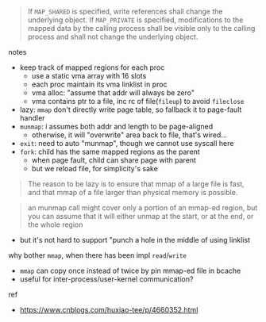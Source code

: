 > If `MAP_SHARED` is specified, write references shall change the underlying object.
  If `MAP_PRIVATE` is specified, modifications to the mapped data by
  the calling process shall be visible only to the calling process
  and shall not change the underlying object.

notes
- keep track of mapped regions for each proc
  - use a static vma array with 16 slots
  - each proc maintain its vma linklist in proc
  - vma alloc: "assume that addr will always be zero"
  - vma contains ptr to a file, inc rc of file(`fileup`) to avoid `fileclose`
- lazy: `mmap` don't directly write page table, so fallback it to page-fault handler
- `munmap`: i assumes both addr and length to be page-aligned
  - otherwise, it will "overwrite" area back to file, that's wired...
- `exit`: need to auto "munmap", though we cannot use syscall here
- `fork`: child has the same mapped regions as the parent
  - when page fault, child can share page with parent
  - but we reload file, for simplicity's sake

> The reason to be lazy is to ensure that mmap of a large file is fast,
  and that mmap of a file larger than physical memory is possible.

> an munmap call might cover only a portion of an mmap-ed region,
  but you can assume that it will either unmap at the start,
  or at the end, or the whole region
- but it's not hard to support "punch a hole in the middle of using linklist

why bother `mmap`, when there has been impl `read`/`write`
- `mmap` can copy once instead of twice by pin mmap-ed file in bcache
- useful for inter-process/user-kernel communication?

ref
- <https://www.cnblogs.com/huxiao-tee/p/4660352.html>

